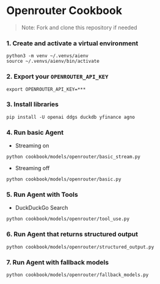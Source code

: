 # Openrouter Cookbook

> Note: Fork and clone this repository if needed

### 1. Create and activate a virtual environment

```shell
python3 -m venv ~/.venvs/aienv
source ~/.venvs/aienv/bin/activate
```

### 2. Export your `OPENROUTER_API_KEY`

```shell
export OPENROUTER_API_KEY=***
```

### 3. Install libraries

```shell
pip install -U openai ddgs duckdb yfinance agno
```

### 4. Run basic Agent

- Streaming on

```shell
python cookbook/models/openrouter/basic_stream.py
```

- Streaming off

```shell
python cookbook/models/openrouter/basic.py
```

### 5. Run Agent with Tools

- DuckDuckGo Search

```shell
python cookbook/models/openrouter/tool_use.py
```

### 6. Run Agent that returns structured output

```shell
python cookbook/models/openrouter/structured_output.py
```

### 7. Run Agent with fallback models

```shell
python cookbook/models/openrouter/fallback_models.py
```


